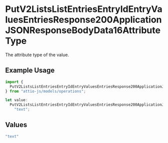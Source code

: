 # PutV2ListsListEntriesEntryIdEntryValuesEntriesResponse200ApplicationJSONResponseBodyData16AttributeType

The attribute type of the value.

## Example Usage

```typescript
import {
  PutV2ListsListEntriesEntryIdEntryValuesEntriesResponse200ApplicationJSONResponseBodyData16AttributeType,
} from "attio-js/models/operations";

let value:
  PutV2ListsListEntriesEntryIdEntryValuesEntriesResponse200ApplicationJSONResponseBodyData16AttributeType =
    "text";
```

## Values

```typescript
"text"
```